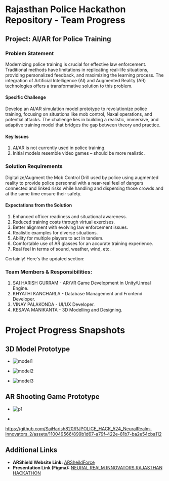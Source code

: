 # Rajasthan Police Hackathon Repository - Team Progress

## Project: AI/AR for Police Training

### Problem Statement

Modernizing police training is crucial for effective law enforcement. Traditional methods have limitations in replicating real-life situations, providing personalized feedback, and maximizing the learning process. The integration of Artificial Intelligence (AI) and Augmented Reality (AR) technologies offers a transformative solution to this problem.

#### Specific Challenge

Develop an AI/AR simulation model prototype to revolutionize police training, focusing on situations like mob control, Naxal operations, and potential attacks. The challenge lies in building a realistic, immersive, and adaptive training model that bridges the gap between theory and practice.

#### Key Issues

1. AI/AR is not currently used in police training.
2. Initial models resemble video games – should be more realistic.

### Solution Requirements

Digitalize/Augment the Mob Control Drill used by police using augmented reality to provide police personnel with a near-real feel of dangers connected and linked risks while handling and dispersing those crowds and at the same time ensure their safety.

#### Expectations from the Solution

1. Enhanced officer readiness and situational awareness.
2. Reduced training costs through virtual exercises.
3. Better alignment with evolving law enforcement issues.
4. Realistic examples for diverse situations.
5. Ability for multiple players to act in tandem.
6. Comfortable use of AR glasses for an accurate training experience.
7. Real feel in terms of sound, weather, wind, etc.

Certainly! Here's the updated section:

### Team Members & Responsibilities:

1. SAI HARISH GURRAM - AR/VR Game Development in Unity/Unreal Engine.
2. KHYATHI KANCHARLA - Database Management and Frontend Developer.
3. VINAY PALAKONDA - UI/UX Developer.
4. KESAVA MANIKANTA - 3D Modelling and Designing.

# Project Progress Snapshots

## 3D Model Prototype

- ![model1](https://github.com/SaiHarish820/RJPOLICE_HACK_524_NeuralRealm-Innovators_2/assets/110049566/a079c981-b896-490f-b6ef-f30fefa7428d)

- ![model2](https://github.com/SaiHarish820/RJPOLICE_HACK_524_NeuralRealm-Innovators_2/assets/110049566/9e2e5c33-55df-4d8d-b137-9ae5e4ca39ef)

- ![model3](https://github.com/SaiHarish820/RJPOLICE_HACK_524_NeuralRealm-Innovators_2/assets/110049566/afde84df-b9ef-418d-8bef-dcc574baf54f)


## AR Shooting Game Prototype

- ![p1](https://github.com/SaiHarish820/RJPOLICE_HACK_524_NeuralRealm-Innovators_2/assets/110049566/5af11115-1f8c-414e-8d55-cf31b85c7d71)

- 

https://github.com/SaiHarish820/RJPOLICE_HACK_524_NeuralRealm-Innovators_2/assets/110049566/899b1d67-a79f-422e-81b7-ba2e54cba112



## Additional Links

- **ARShield Website Link:** [ARSheildForce](https://saiharish820.github.io/ARSheild_Website/)
- **Presentation Link (Figma):** [NEURAL REALM INNOVATORS RAJASTHAN HACKATHON](https://www.figma.com/proto/KxbGmLbCMHQ6aCX4hPkD8F/NEURAL-REALM-INNOVATORS-RAJASTHAN-HACKATHON?type=design&node-id=157-401&t=fBQ8EucleIXunG7W-0&scaling=scale-down-width&page-id=5%3A2&starting-point-node-id=157%3A401)



